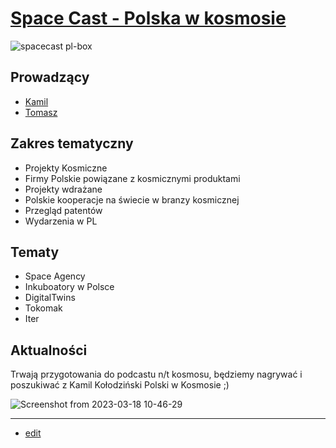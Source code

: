 # [Space Cast - Polska w kosmosie](http://www.spacecast.pl)


![spacecast pl-box](https://user-images.githubusercontent.com/5669657/225055270-207ad5b9-8868-44c5-a3cb-7253bdb0c8eb.png)



## Prowadzący

+ [Kamil](https://www.linkedin.com/in/kamilkolodzinski/)
+ [Tomasz](https://www.linkedin.com/in/tom-sapletta-com/)


## Zakres tematyczny

+ Projekty Kosmiczne
+ Firmy Polskie powiązane z kosmicznymi produktami
+ Projekty wdrażane
+ Polskie kooperacje na świecie w branzy kosmicznej
+ Przegląd patentów
+ Wydarzenia w PL


## Tematy

+ Space Agency
+ Inkuboatory w Polsce
+ DigitalTwins
+ Tokomak
+ Iter

## Aktualności 

Trwają przygotowania do podcastu n/t kosmosu, będziemy nagrywać i poszukiwać z Kamil Kołodziński Polski w Kosmosie ;) 

![Screenshot from 2023-03-18 10-46-29](https://user-images.githubusercontent.com/5669657/226098178-843c5820-2aaa-415a-b871-30ed582f2615.png)


---

+ [edit](https://github.com/spacecast-pl/www/edit/main/README.md)
